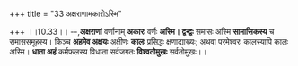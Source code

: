 +++
title = "33 अक्षराणामकारोऽस्मि"

+++
।।10.33।। --,**अक्षराणां** वर्णानाम् **अकारः** वर्णः **अस्मि।
द्वन्द्वः** समासः अस्मि **सामासिकस्य** च समाससमूहस्य। किञ्च **अहमेव
अक्षयः** अक्षीणः **कालः** प्रसिद्धः क्षणाद्याख्यः; अथवा परमेश्वरः
कालस्यापि कालः अस्मि। **धाता अहं** कर्मफलस्य विधाता सर्वजगतः
**विश्वतोमुखः** सर्वतोमुखः।।
